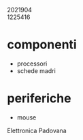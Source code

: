 2021904  
1225416
# componenti  
- processori
- schede madri
# periferiche
- mouse

Elettronica Padovana
